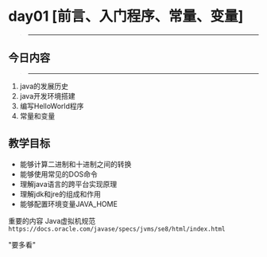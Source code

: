 # day01 [前言、入门程序、常量、变量]
>---
## 今日内容
>---  
1. java的发展历史  
2. java开发环境搭建  
3. 编写HelloWorld程序
4. 常量和变量
## 教学目标
+ 能够计算二进制和十进制之间的转换
+ 能够使用常见的DOS命令
+ 理解java语言的跨平台实现原理
+ 理解jdk和jre的组成和作用
+ 能够配置环境变量JAVA_HOME


重要的内容
Java虚拟机规范
```https://docs.oracle.com/javase/specs/jvms/se8/html/index.html```

"要多看"
  